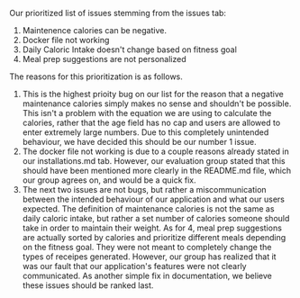 Our prioritized list of issues stemming from the issues tab:

1. Maintenence calories can be negative.
2. Docker file not working
3. Daily Caloric Intake doesn't change based on fitness goal
4. Meal prep suggestions are not personalized

The reasons for this prioritization is as follows.

1. This is the highest prioity bug on our list for the reason that a negative maintenance calories simply makes no sense and shouldn't be possible. This isn't a problem with the equation we are using to calculate the calories, rather that the age field has no cap and users are allowed to enter extremely large numbers. Due to this completely unintended behaviour, we have decided this should be our number 1 issue.
2. The docker file not working is due to a couple reasons already stated in our installations.md tab. However, our evaluation group stated that this should have been mentioned more clearly in the README.md file, which our group agrees on, and would be a quick fix.
3. The next two issues are not bugs, but rather a miscommunication between the intended behaviour of our application and what our users expected. The definition of maintenance calories is not the same as daily caloric intake, but rather a set number of calories someone should take in order to maintain their weight. As for 4, meal prep suggestions are actually sorted by calories and prioritize different meals depending on the fitness goal. They were not meant to completely change the types of receipes generated. However, our group has realized that it was our fault that our application's features were not clearly communicated. As another simple fix in documentation, we believe these issues should be ranked last.
